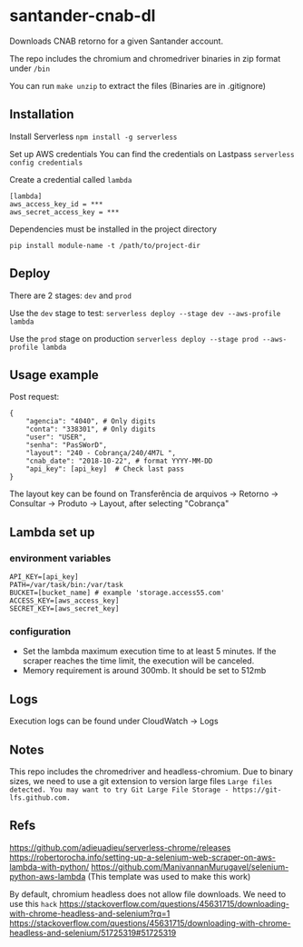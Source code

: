 # santander-cnab-dl
Downloads CNAB retorno for a given Santander account.

The repo includes the chromium and chromedriver binaries in zip format under `/bin`

You can run `make unzip` to extract the files (Binaries are in .gitignore)

## Installation

Install Serverless
`npm install -g serverless`

Set up AWS credentials
You can find the credentials on Lastpass
`serverless config credentials`

Create a credential called `lambda`

```
[lambda]
aws_access_key_id = ***
aws_secret_access_key = ***
```

Dependencies must be installed in the project directory

`pip install module-name -t /path/to/project-dir`


## Deploy

There are 2 stages: `dev` and `prod`

Use the `dev` stage to test:
`serverless deploy --stage dev --aws-profile lambda`

Use the `prod` stage on production
`serverless deploy --stage prod --aws-profile lambda`

## Usage example

Post request:
```
{
    "agencia": "4040", # Only digits
    "conta": "338301", # Only digits
    "user": "USER",
    "senha": "PasSWorD",
    "layout": "240 - Cobrança/240/4M7L ",
    "cnab_date": "2018-10-22", # format YYYY-MM-DD
    "api_key": [api_key]  # Check last pass
}
```

The layout key can be found on Transferência de arquivos → Retorno → Consultar → Produto → Layout, after selecting "Cobrança"

## Lambda set up 

### environment variables

```
API_KEY=[api_key]
PATH=/var/task/bin:/var/task
BUCKET=[bucket_name] # example 'storage.access55.com'
ACCESS_KEY=[aws_access_key]
SECRET_KEY=[aws_secret_key]
```

### configuration

* Set the lambda maximum execution time to at least 5 minutes. If the scraper reaches the time limit, the execution will be canceled.
* Memory requirement is around 300mb. It should be set to 512mb 

## Logs

Execution logs can be found under CloudWatch -> Logs

## Notes
This repo includes the chromedriver and headless-chromium.
Due to binary sizes, we need to use a git extension to version large files
`Large files detected. You may want to try Git Large File Storage - https://git-lfs.github.com.`

## Refs

https://github.com/adieuadieu/serverless-chrome/releases
https://robertorocha.info/setting-up-a-selenium-web-scraper-on-aws-lambda-with-python/
https://github.com/ManivannanMurugavel/selenium-python-aws-lambda (This template was used to make this work)


By default, chromium headless does not allow file downloads. We need to use this `hack`
https://stackoverflow.com/questions/45631715/downloading-with-chrome-headless-and-selenium?rq=1
https://stackoverflow.com/questions/45631715/downloading-with-chrome-headless-and-selenium/51725319#51725319

